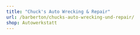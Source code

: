 ```yaml
---
title: "Chuck's Auto Wrecking & Repair"
url: /barberton/chucks-auto-wrecking-und-repair/
shop: Autowerkstatt
---
```

